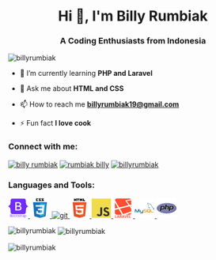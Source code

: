 <h1 align="center">Hi 👋, I'm Billy Rumbiak</h1>
<h3 align="center">A Coding Enthusiasts from Indonesia</h3>

<p align="left"> <img src="https://komarev.com/ghpvc/?username=billyrumbiak&label=Profile%20views&color=0e75b6&style=flat" alt="billyrumbiak" /> </p>

- 🌱 I’m currently learning **PHP and Laravel**

- 💬 Ask me about **HTML and CSS**

- 📫 How to reach me **billyrumbiak19@gmail.com**

- ⚡ Fun fact **I love cook**

<h3 align="left">Connect with me:</h3>
<p align="left">
<a href="https://linkedin.com/in/billy rumbiak" target="blank"><img align="center" src="https://raw.githubusercontent.com/rahuldkjain/github-profile-readme-generator/master/src/images/icons/Social/linked-in-alt.svg" alt="billy rumbiak" height="30" width="40" /></a>
<a href="https://fb.com/rumbiak billy" target="blank"><img align="center" src="https://raw.githubusercontent.com/rahuldkjain/github-profile-readme-generator/master/src/images/icons/Social/facebook.svg" alt="rumbiak billy" height="30" width="40" /></a>
<a href="https://instagram.com/billyrumbiak" target="blank"><img align="center" src="https://raw.githubusercontent.com/rahuldkjain/github-profile-readme-generator/master/src/images/icons/Social/instagram.svg" alt="billyrumbiak" height="30" width="40" /></a>
</p>

<h3 align="left">Languages and Tools:</h3>
<p align="left"> <a href="https://getbootstrap.com" target="_blank" rel="noreferrer"> <img src="https://raw.githubusercontent.com/devicons/devicon/master/icons/bootstrap/bootstrap-plain-wordmark.svg" alt="bootstrap" width="40" height="40"/> </a> <a href="https://www.w3schools.com/css/" target="_blank" rel="noreferrer"> <img src="https://raw.githubusercontent.com/devicons/devicon/master/icons/css3/css3-original-wordmark.svg" alt="css3" width="40" height="40"/> </a> <a href="https://git-scm.com/" target="_blank" rel="noreferrer"> <img src="https://www.vectorlogo.zone/logos/git-scm/git-scm-icon.svg" alt="git" width="40" height="40"/> </a> <a href="https://www.w3.org/html/" target="_blank" rel="noreferrer"> <img src="https://raw.githubusercontent.com/devicons/devicon/master/icons/html5/html5-original-wordmark.svg" alt="html5" width="40" height="40"/> </a> <a href="https://developer.mozilla.org/en-US/docs/Web/JavaScript" target="_blank" rel="noreferrer"> <img src="https://raw.githubusercontent.com/devicons/devicon/master/icons/javascript/javascript-original.svg" alt="javascript" width="40" height="40"/> </a> <a href="https://laravel.com/" target="_blank" rel="noreferrer"> <img src="https://raw.githubusercontent.com/devicons/devicon/master/icons/laravel/laravel-plain-wordmark.svg" alt="laravel" width="40" height="40"/> </a> <a href="https://www.mysql.com/" target="_blank" rel="noreferrer"> <img src="https://raw.githubusercontent.com/devicons/devicon/master/icons/mysql/mysql-original-wordmark.svg" alt="mysql" width="40" height="40"/> </a> <a href="https://www.php.net" target="_blank" rel="noreferrer"> <img src="https://raw.githubusercontent.com/devicons/devicon/master/icons/php/php-original.svg" alt="php" width="40" height="40"/> </a> </p>

<p><img align="left" src="https://github-readme-stats.vercel.app/api/top-langs?username=billyrumbiak&show_icons=true&locale=en&layout=compact" alt="billyrumbiak" /></p>

<p>&nbsp;<img align="center" src="https://github-readme-stats.vercel.app/api?username=billyrumbiak&show_icons=true&locale=en" alt="billyrumbiak" /></p>

<p><img align="center" src="https://github-readme-streak-stats.herokuapp.com/?user=billyrumbiak&" alt="billyrumbiak" /></p>
